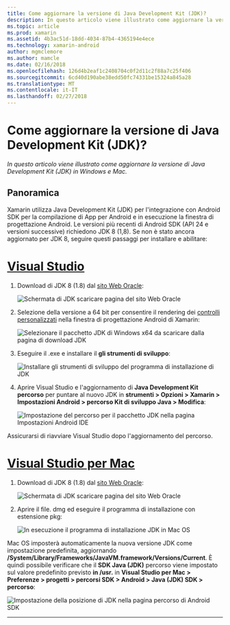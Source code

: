 ```yaml
---
title: Come aggiornare la versione di Java Development Kit (JDK)?
description: In questo articolo viene illustrato come aggiornare la versione di Java Development Kit (JDK) in Windows e Mac.
ms.topic: article
ms.prod: xamarin
ms.assetid: 4b3ac51d-18dd-4034-87b4-4365194e4ece
ms.technology: xamarin-android
author: mgmclemore
ms.author: mamcle
ms.date: 02/16/2018
ms.openlocfilehash: 126d4b2eaf1c2408704c0f2d11c2f88a7c25f406
ms.sourcegitcommit: 6cd40d190abe38edd50fc74331be15324a845a28
ms.translationtype: MT
ms.contentlocale: it-IT
ms.lasthandoff: 02/27/2018
---
```

# <a name="how-do-i-update-the-java-development-kit-jdk-version"></a>Come aggiornare la versione di Java Development Kit (JDK)?

_In questo articolo viene illustrato come aggiornare la versione di Java Development Kit (JDK) in Windows e Mac._

## <a name="overview"></a>Panoramica

Xamarin utilizza Java Development Kit (JDK) per l'integrazione con Android SDK per la compilazione di App per Android e in esecuzione la finestra di progettazione Android. Le versioni più recenti di Android SDK (API 24 e versioni successive) richiedono JDK 8 (1,8). Se non è stato ancora aggiornato per JDK 8, seguire questi passaggi per installare e abilitare:

# <a name="visual-studiotabvswin"></a>[Visual Studio](#tab/vswin)

1.  Download di JDK 8 (1.8) dal [sito Web Oracle](http://www.oracle.com/technetwork/java/javase/downloads/index.html):

    ![Schermata di JDK scaricare pagina del sito Web Oracle](update-jdk-images/image1.png)

2.  Selezione della versione a 64 bit per consentire il rendering dei [controlli personalizzati](https://developer.xamarin.com/releases/vs/xamarin.vs_4/xamarin.vs_4.2/#androiddesignercustomcontrols) nella finestra di progettazione Android di Xamarin:

    ![Selezionare il pacchetto JDK di Windows x64 da scaricare dalla pagina di download JDK](update-jdk-images/image2.png)

3.  Eseguire il .exe e installare il **gli strumenti di sviluppo**:

    ![Installare gli strumenti di sviluppo del programma di installazione di JDK](update-jdk-images/image3.png)

4.  Aprire Visual Studio e l'aggiornamento di **Java Development Kit percorso** per puntare al nuovo JDK in **strumenti > Opzioni > Xamarin > Impostazioni Android > percorso Kit di sviluppo Java > Modifica**:

    ![Impostazione del percorso per il pacchetto JDK nella pagina Impostazioni Android IDE](update-jdk-images/image4.png)

Assicurarsi di riavviare Visual Studio dopo l'aggiornamento del percorso.

# <a name="visual-studio-for-mactabvsmac"></a>[Visual Studio per Mac](#tab/vsmac)

1.  Download di JDK 8 (1.8) dal [sito Web Oracle](http://www.oracle.com/technetwork/java/javase/downloads/index.html):

    ![Schermata di JDK scaricare pagina del sito Web Oracle](update-jdk-images/image1.png)

2.  Aprire il file. dmg ed eseguire il programma di installazione con estensione pkg:

    ![In esecuzione il programma di installazione JDK in Mac OS](update-jdk-images/image5.png)

Mac OS imposterà automaticamente la nuova versione JDK come impostazione predefinita, aggiornando **/System/Library/Frameworks/JavaVM.framework/Versions/Current**. È quindi possibile verificare che il **SDK Java (JDK)** percorso viene impostato sul valore predefinito previsto **in /usr.** in **Visual Studio per Mac > Preferenze > progetti > percorsi SDK > Android > Java (JDK) SDK > percorso**:

![Impostazione della posizione di JDK nella pagina percorso di Android SDK](update-jdk-images/image6.png)

-----


